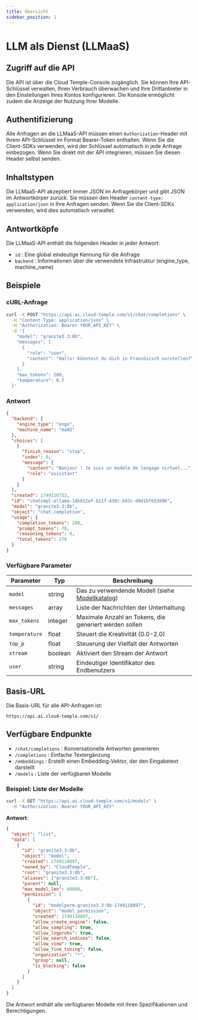 ```yaml
---
title: Übersicht
sidebar_position: 1
---
```


# LLM als Dienst (LLMaaS)

## Zugriff auf die API

Die API ist über die Cloud Temple-Console zugänglich. Sie können Ihre API-Schlüssel verwalten, Ihren Verbrauch überwachen und Ihre Drittanbieter in den Einstellungen Ihres Kontos konfigurieren. Die Konsole ermöglicht zudem die Anzeige der Nutzung Ihrer Modelle.

## Authentifizierung

Alle Anfragen an die LLMaaS-API müssen einen `Authorization`-Header mit Ihrem API-Schlüssel im Format Bearer-Token enthalten. Wenn Sie die Client-SDKs verwenden, wird der Schlüssel automatisch in jede Anfrage einbezogen. Wenn Sie direkt mit der API integrieren, müssen Sie diesen Header selbst senden.

## Inhaltstypen

Die LLMaaS-API akzeptiert immer JSON im Anfragekörper und gibt JSON im Antwortkörper zurück. Sie müssen den Header `content-type: application/json` in Ihre Anfragen senden. Wenn Sie die Client-SDKs verwenden, wird dies automatisch verwaltet.

## Antwortköpfe

Die LLMaaS-API enthält die folgenden Header in jeder Antwort:

- `id` : Eine global eindeutige Kennung für die Anfrage
- `backend` : Informationen über die verwendete Infrastruktur (engine_type, machine_name)

## Beispiele

### cURL-Anfrage
```bash
curl -X POST "https://api.ai.cloud-temple.com/v1/chat/completions" \
  -H "Content-Type: application/json" \
  -H "Authorization: Bearer YOUR_API_KEY" \
  -d '{
    "model": "granite3.3:8b",
    "messages": [
      {
        "role": "user", 
        "content": "Hallo! Könntest du dich in Französisch vorstellen?"
      }
    ],
    "max_tokens": 200,
    "temperature": 0.7
  }'
```

### Antwort
```json
{
  "backend": {
    "engine_type": "engo",
    "machine_name": "ma02"
  },
  "choices": [
    {
      "finish_reason": "stop",
      "index": 0,
      "message": {
        "content": "Bonjour ! Je suis un modèle de langage virtuel...",
        "role": "assistant"
      }
    }
  ],
  "created": 1749110753,
  "id": "chatcmpl-ollama-14b812ef-b21f-430c-b93c-d0d1bf653806",
  "model": "granite3.3:8b",
  "object": "chat.completion",
  "usage": {
    "completion_tokens": 200,
    "prompt_tokens": 70,
    "reasoning_tokens": 0,
    "total_tokens": 270
  }
}
```

### Verfügbare Parameter

| Parameter     | Typ    | Beschreibung                                                   |
| ------------- | ------ | ------------------------------------------------------------- |
| `model`       | string | Das zu verwendende Modell (siehe [Modellkatalog](./models.md)) |
| `messages`    | array  | Liste der Nachrichten der Unterhaltung                         |
| `max_tokens`  | integer| Maximale Anzahl an Tokens, die generiert werden sollen        |
| `temperature` | float  | Steuert die Kreativität (0.0-2.0)                              |
| `top_p`       | float  | Steuerung der Vielfalt der Antworten                           |
| `stream`      | boolean| Aktiviert den Stream der Antwort                               |
| `user`        | string | Eindeutiger Identifikator des Endbenutzers                     |

## Basis-URL

Die Basis-URL für alle API-Anfragen ist:
```
https://api.ai.cloud-temple.com/v1/
```

## Verfügbare Endpunkte

- `/chat/completions` : Konversationelle Antworten generieren
- `/completions` : Einfache Textergänzung
- `/embeddings` : Erstellt einen Embedding-Vektor, der den Eingabetext darstellt
- `/models` : Liste der verfügbaren Modelle

### Beispiel: Liste der Modelle

```bash
curl -X GET "https://api.ai.cloud-temple.com/v1/models" \
  -H "Authorization: Bearer YOUR_API_KEY"
```

**Antwort**:
```json
{
  "object": "list",
  "data": [
    {
      "id": "granite3.3:8b",
      "object": "model",
      "created": 1749110897,
      "owned_by": "CloudTemple",
      "root": "granite3.3:8b",
      "aliases": ["granite3.3:8b"],
      "parent": null,
      "max_model_len": 60000,
      "permission": [
        {
          "id": "modelperm-granite3.3:8b-1749110897",
          "object": "model_permission",
          "created": 1749110897,
          "allow_create_engine": false,
          "allow_sampling": true,
          "allow_logprobs": true,
          "allow_search_indices": false,
          "allow_view": true,
          "allow_fine_tuning": false,
          "organization": "*",
          "group": null,
          "is_blocking": false
        }
      ]
    }
  ]
}
```

Die Antwort enthält alle verfügbaren Modelle mit ihren Spezifikationen und Berechtigungen.